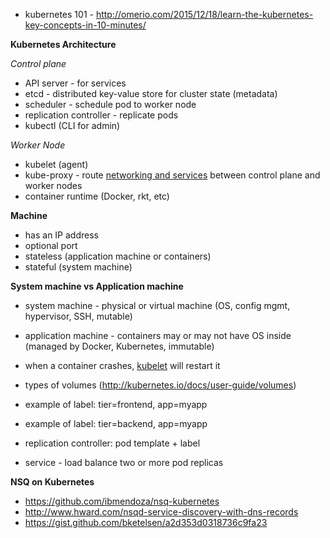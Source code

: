 - kubernetes 101 - http://omerio.com/2015/12/18/learn-the-kubernetes-key-concepts-in-10-minutes/

**Kubernetes Architecture**

*Control plane*

- API server - for services
- etcd - distributed key-value store for cluster state (metadata)
- scheduler - schedule pod to worker node
- replication controller - replicate pods
- kubectl (CLI for admin)

*Worker Node*

- kubelet (agent)
- kube-proxy - route [networking and services](https://github.com/kubernetes/kubernetes/wiki/Services-FAQ) between control plane and worker nodes
- container runtime (Docker, rkt, etc)

**Machine**

- has an IP address
- optional port
- stateless (application machine or containers)
- stateful (system machine)

**System machine vs Application machine**

- system machine - physical or virtual machine (OS, config mgmt, hypervisor, SSH, mutable)
- application machine - containers may or may not have OS inside (managed by Docker, Kubernetes, immutable)



- when a container crashes, [kubelet](http://kubernetes.io/docs/user-guide/volumes) will restart it
- types of volumes (http://kubernetes.io/docs/user-guide/volumes)
- example of label: tier=frontend, app=myapp
- example of label: tier=backend, app=myapp
- replication controller: pod template + label
- service - load balance two or more pod replicas

**NSQ on Kubernetes**

- https://github.com/ibmendoza/nsq-kubernetes
- http://www.hward.com/nsqd-service-discovery-with-dns-records
- https://gist.github.com/bketelsen/a2d353d0318736c9fa23


